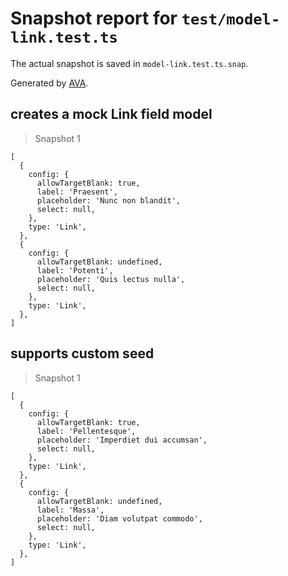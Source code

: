 # Snapshot report for `test/model-link.test.ts`

The actual snapshot is saved in `model-link.test.ts.snap`.

Generated by [AVA](https://avajs.dev).

## creates a mock Link field model

> Snapshot 1

    [
      {
        config: {
          allowTargetBlank: true,
          label: 'Praesent',
          placeholder: 'Nunc non blandit',
          select: null,
        },
        type: 'Link',
      },
      {
        config: {
          allowTargetBlank: undefined,
          label: 'Potenti',
          placeholder: 'Quis lectus nulla',
          select: null,
        },
        type: 'Link',
      },
    ]

## supports custom seed

> Snapshot 1

    [
      {
        config: {
          allowTargetBlank: true,
          label: 'Pellentesque',
          placeholder: 'Imperdiet dui accumsan',
          select: null,
        },
        type: 'Link',
      },
      {
        config: {
          allowTargetBlank: undefined,
          label: 'Massa',
          placeholder: 'Diam volutpat commodo',
          select: null,
        },
        type: 'Link',
      },
    ]
